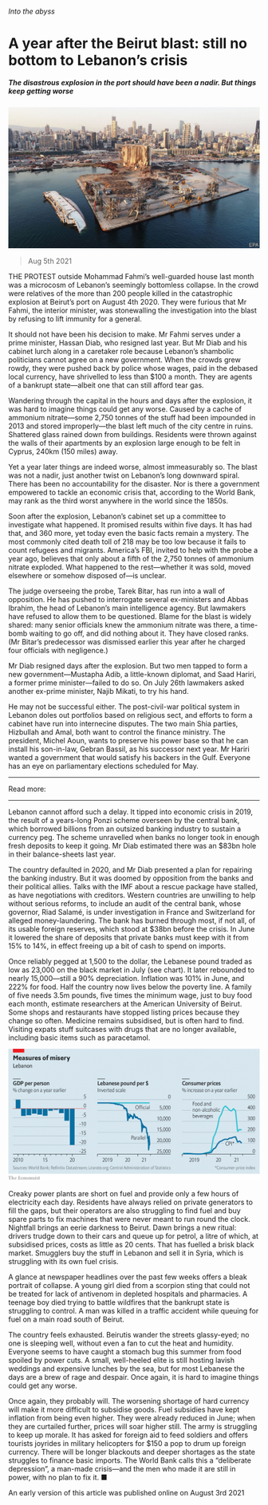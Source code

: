 ###### Into the abyss

# A year after the Beirut blast: still no bottom to Lebanon’s crisis 

##### The disastrous explosion in the port should have been a nadir. But things keep getting worse 

![image](images/20210807_map001.jpg) 

> Aug 5th 2021 

THE PROTEST outside Mohammad Fahmi’s well-guarded house last month was a microcosm of Lebanon’s seemingly bottomless collapse. In the crowd were relatives of the more than 200 people killed in the catastrophic explosion at Beirut’s port on August 4th 2020. They were furious that Mr Fahmi, the interior minister, was stonewalling the investigation into the blast by refusing to lift immunity for a general.

It should not have been his decision to make. Mr Fahmi serves under a prime minister, Hassan Diab, who resigned last year. But Mr Diab and his cabinet lurch along in a caretaker role because Lebanon’s shambolic politicians cannot agree on a new government. When the crowds grew rowdy, they were pushed back by police whose wages, paid in the debased local currency, have shrivelled to less than $100 a month. They are agents of a bankrupt state—albeit one that can still afford tear gas.


Wandering through the capital in the hours and days after the explosion, it was hard to imagine things could get any worse. Caused by a cache of ammonium nitrate—some 2,750 tonnes of the stuff had been impounded in 2013 and stored improperly—the blast left much of the city centre in ruins. Shattered glass rained down from buildings. Residents were thrown against the walls of their apartments by an explosion large enough to be felt in Cyprus, 240km (150 miles) away.

Yet a year later things are indeed worse, almost immeasurably so. The blast was not a nadir, just another twist on Lebanon’s long downward spiral. There has been no accountability for the disaster. Nor is there a government empowered to tackle an economic crisis that, according to the World Bank, may rank as the third worst anywhere in the world since the 1850s.


Soon after the explosion, Lebanon’s cabinet set up a committee to investigate what happened. It promised results within five days. It has had that, and 360 more, yet today even the basic facts remain a mystery. The most commonly cited death toll of 218 may be too low because it fails to count refugees and migrants. America’s FBI, invited to help with the probe a year ago, believes that only about a fifth of the 2,750 tonnes of ammonium nitrate exploded. What happened to the rest—whether it was sold, moved elsewhere or somehow disposed of—is unclear.

The judge overseeing the probe, Tarek Bitar, has run into a wall of opposition. He has pushed to interrogate several ex-ministers and Abbas Ibrahim, the head of Lebanon’s main intelligence agency. But lawmakers have refused to allow them to be questioned. Blame for the blast is widely shared: many senior officials knew the ammonium nitrate was there, a time-bomb waiting to go off, and did nothing about it. They have closed ranks. (Mr Bitar’s predecessor was dismissed earlier this year after he charged four officials with negligence.)

Mr Diab resigned days after the explosion. But two men tapped to form a new government—Mustapha Adib, a little-known diplomat, and Saad Hariri, a former prime minister—failed to do so. On July 26th lawmakers asked another ex-prime minister, Najib Mikati, to try his hand.

He may not be successful either. The post-civil-war political system in Lebanon doles out portfolios based on religious sect, and efforts to form a cabinet have run into internecine disputes. The two main Shia parties, Hizbullah and Amal, both want to control the finance ministry. The president, Michel Aoun, wants to preserve his power base so that he can install his son-in-law, Gebran Bassil, as his successor next year. Mr Hariri wanted a government that would satisfy his backers in the Gulf. Everyone has an eye on parliamentary elections scheduled for May.

__________

Read more: 


__________

Lebanon cannot afford such a delay. It tipped into economic crisis in 2019, the result of a years-long Ponzi scheme overseen by the central bank, which borrowed billions from an outsized banking industry to sustain a currency peg. The scheme unravelled when banks no longer took in enough fresh deposits to keep it going. Mr Diab estimated there was an $83bn hole in their balance-sheets last year.

The country defaulted in 2020, and Mr Diab presented a plan for repairing the banking industry. But it was doomed by opposition from the banks and their political allies. Talks with the IMF about a rescue package have stalled, as have negotiations with creditors. Western countries are unwilling to help without serious reforms, to include an audit of the central bank, whose governor, Riad Salamé, is under investigation in France and Switzerland for alleged money-laundering. The bank has burned through most, if not all, of its usable foreign reserves, which stood at $38bn before the crisis. In June it lowered the share of deposits that private banks must keep with it from 15% to 14%, in effect freeing up a bit of cash to spend on imports.

Once reliably pegged at 1,500 to the dollar, the Lebanese pound traded as low as 23,000 on the black market in July (see chart). It later rebounded to nearly 15,000—still a 90% depreciation. Inflation was 101% in June, and 222% for food. Half the country now lives below the poverty line. A family of five needs 3.5m pounds, five times the minimum wage, just to buy food each month, estimate researchers at the American University of Beirut. Some shops and restaurants have stopped listing prices because they change so often. Medicine remains subsidised, but is often hard to find. Visiting expats stuff suitcases with drugs that are no longer available, including basic items such as paracetamol.

![image](images/20210807_mac130.png) 


Creaky power plants are short on fuel and provide only a few hours of electricity each day. Residents have always relied on private generators to fill the gaps, but their operators are also struggling to find fuel and buy spare parts to fix machines that were never meant to run round the clock. Nightfall brings an eerie darkness to Beirut. Dawn brings a new ritual: drivers trudge down to their cars and queue up for petrol, a litre of which, at subsidised prices, costs as little as 20 cents. That has fuelled a brisk black market. Smugglers buy the stuff in Lebanon and sell it in Syria, which is struggling with its own fuel crisis.

A glance at newspaper headlines over the past few weeks offers a bleak portrait of collapse. A young girl died from a scorpion sting that could not be treated for lack of antivenom in depleted hospitals and pharmacies. A teenage boy died trying to battle wildfires that the bankrupt state is struggling to control. A man was killed in a traffic accident while queuing for fuel on a main road south of Beirut.

The country feels exhausted. Beirutis wander the streets glassy-eyed; no one is sleeping well, without even a fan to cut the heat and humidity. Everyone seems to have caught a stomach bug this summer from food spoiled by power cuts. A small, well-heeled elite is still hosting lavish weddings and expensive lunches by the sea, but for most Lebanese the days are a brew of rage and despair. Once again, it is hard to imagine things could get any worse.

Once again, they probably will. The worsening shortage of hard currency will make it more difficult to subsidise goods. Fuel subsidies have kept inflation from being even higher. They were already reduced in June; when they are curtailed further, prices will soar higher still. The army is struggling to keep up morale. It has asked for foreign aid to feed soldiers and offers tourists joyrides in military helicopters for $150 a pop to drum up foreign currency. There will be longer blackouts and deeper shortages as the state struggles to finance basic imports. The World Bank calls this a “deliberate depression”, a man-made crisis—and the men who made it are still in power, with no plan to fix it. ■

An early version of this article was published online on August 3rd 2021

